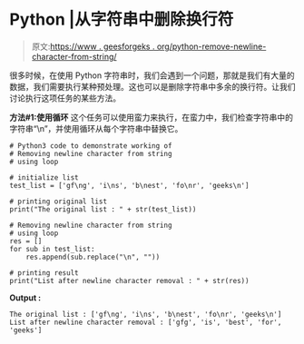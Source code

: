 # Python |从字符串中删除换行符

> 原文:[https://www . geesforgeks . org/python-remove-newline-character-from-string/](https://www.geeksforgeeks.org/python-removing-newline-character-from-string/)

很多时候，在使用 Python 字符串时，我们会遇到一个问题，那就是我们有大量的数据，我们需要执行某种预处理。这也可以是删除字符串中多余的换行符。让我们讨论执行这项任务的某些方法。

**方法#1:使用循环**
这个任务可以使用蛮力来执行，在蛮力中，我们检查字符串中的字符串“\n”，并使用循环从每个字符串中替换它。

```
# Python3 code to demonstrate working of
# Removing newline character from string
# using loop

# initialize list 
test_list = ['gf\ng', 'i\ns', 'b\nest', 'fo\nr', 'geeks\n']

# printing original list 
print("The original list : " + str(test_list))

# Removing newline character from string
# using loop
res = []
for sub in test_list:
    res.append(sub.replace("\n", ""))

# printing result
print("List after newline character removal : " + str(res))
```

**Output :**

```
The original list : ['gf\ng', 'i\ns', 'b\nest', 'fo\nr', 'geeks\n']
List after newline character removal : ['gfg', 'is', 'best', 'for', 'geeks']

```